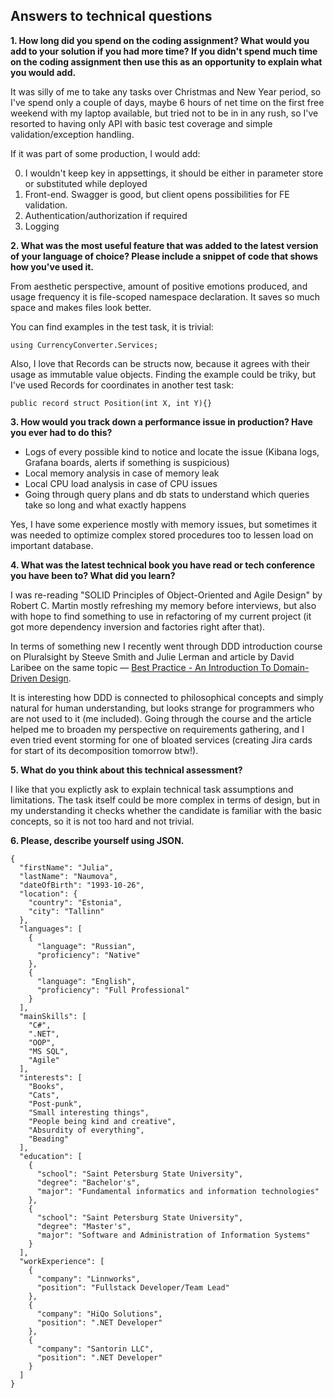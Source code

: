 ## Answers to technical questions  

**1. How long did you spend on the coding assignment? What would you add to your solution if you had more time? If you didn't spend much time on the coding assignment then use this as an opportunity to explain what you would add.**

It was silly of me to take any tasks over Christmas and New Year period, so I've spend only a couple of days, maybe 6 hours of net time on the first free weekend with my laptop available, but tried not to be in in any rush, so I've resorted to having only API with basic test coverage and simple validation/exception handling.

If it was part of some production, I would add:

0. I wouldn't keep key in appsettings, it should be either in parameter store or substituted while deployed
1. Front-end. Swagger is good, but client opens possibilities for FE validation.
2. Authentication/authorization if required
3. Logging


**2. What was the most useful feature that was added to the latest version of your language of choice? Please include a snippet of code that shows how you've used it.**

From aesthetic perspective, amount of positive emotions produced, and usage frequency it is file-scoped namespace declaration. It saves so much space and makes files look better.

You can find examples in the test task, it is trivial:

```
using CurrencyConverter.Services;
```

Also, I love that Records can be structs now, because it agrees with their usage as immutable value objects. Finding the example could be triky, but I've used Records for coordinates in another test task:

```
public record struct Position(int X, int Y){}
```

**3. How would you track down a performance issue in production? Have you ever had to do this?**

- Logs of every possible kind to notice and locate the issue (Kibana logs, Grafana boards, alerts if something is suspicious)
- Local memory analysis in case of memory leak
- Local CPU load analysis in case of CPU issues
- Going through query plans and db stats to understand which queries take so long and what exactly happens

Yes, I have some experience mostly with memory issues, but sometimes it was needed to optimize complex stored procedures too to lessen load on important database.

**4. What was the latest technical book you have read or tech conference you have been to? What did you learn?**

I was re-reading "SOLID Principles of Object-Oriented and Agile Design" by Robert C. Martin mostly refreshing my memory before interviews, but also with hope to find something to use in refactoring of my current project (it got more dependency inversion and factories right after that).

In terms of something new I recently went through DDD introduction course on Pluralsight by Steeve Smith and Julie Lerman and article by David Laribee on the same topic — [Best Practice - An Introduction To Domain-Driven Design](https://learn.microsoft.com/en-us/archive/msdn-magazine/2009/february/best-practice-an-introduction-to-domain-driven-design). 

It is interesting how DDD is connected to philosophical concepts and simply natural for human understanding, but looks strange for programmers who are not used to it (me included). Going through the course and the article helped me to broaden my perspective on requirements gathering, and I even tried event storming for one of bloated services (creating Jira cards for start of its decomposition tomorrow btw!).

**5. What do you think about this technical assessment?**

I like that you explictly ask to explain technical task assumptions and limitations. The task itself could be more complex in terms of design, but in my understanding it checks whether the candidate is familiar with the basic concepts, so it is not too hard and not trivial.

**6. Please, describe yourself using JSON.**
```
{
  "firstName": "Julia",
  "lastName": "Naumova",
  "dateOfBirth": "1993-10-26",
  "location": {
    "country": "Estonia",
    "city": "Tallinn"
  },
  "languages": [
    {
      "language": "Russian",
      "proficiency": "Native"
    },
    {
      "language": "English",
      "proficiency": "Full Professional"
    }
  ],
  "mainSkills": [
    "C#",
    ".NET",
    "OOP",
    "MS SQL",
    "Agile"
  ],
  "interests": [
    "Books",
    "Cats",
    "Post-punk",
    "Small interesting things",
    "People being kind and creative",
    "Absurdity of everything",
    "Beading"
  ],
  "education": [
    {
      "school": "Saint Petersburg State University",
      "degree": "Bachelor's",
      "major": "Fundamental informatics and information technologies"
    },
    {
      "school": "Saint Petersburg State University",
      "degree": "Master's",
      "major": "Software and Administration of Information Systems"
    }
  ],
  "workExperience": [
    {
      "company": "Linnworks",
      "position": "Fullstack Developer/Team Lead"      
    },
    {
      "company": "HiQo Solutions",
      "position": ".NET Developer"      
    },
    {
      "company": "Santorin LLC",
      "position": ".NET Developer"      
    }
  ]
}
```